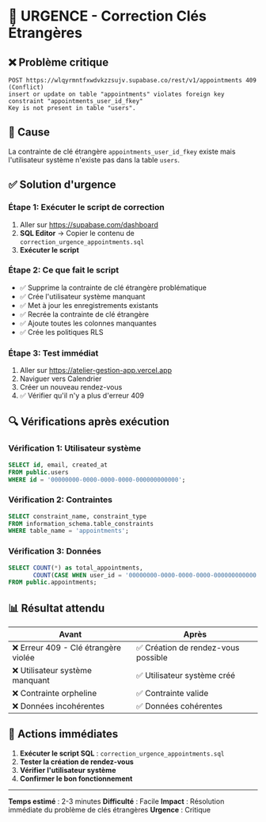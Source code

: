 # 🚨 URGENCE - Correction Clés Étrangères

## ❌ Problème critique
```
POST https://wlqyrmntfxwdvkzzsujv.supabase.co/rest/v1/appointments 409 (Conflict)
insert or update on table "appointments" violates foreign key constraint "appointments_user_id_fkey"
Key is not present in table "users".
```

## 🎯 Cause
La contrainte de clé étrangère `appointments_user_id_fkey` existe mais l'utilisateur système n'existe pas dans la table `users`.

## ✅ Solution d'urgence

### Étape 1: Exécuter le script de correction
1. Aller sur https://supabase.com/dashboard
2. **SQL Editor** → Copier le contenu de `correction_urgence_appointments.sql`
3. **Exécuter le script**

### Étape 2: Ce que fait le script
- ✅ Supprime la contrainte de clé étrangère problématique
- ✅ Crée l'utilisateur système manquant
- ✅ Met à jour les enregistrements existants
- ✅ Recrée la contrainte de clé étrangère
- ✅ Ajoute toutes les colonnes manquantes
- ✅ Crée les politiques RLS

### Étape 3: Test immédiat
1. Aller sur https://atelier-gestion-app.vercel.app
2. Naviguer vers Calendrier
3. Créer un nouveau rendez-vous
4. ✅ Vérifier qu'il n'y a plus d'erreur 409

## 🔍 Vérifications après exécution

### Vérification 1: Utilisateur système
```sql
SELECT id, email, created_at 
FROM public.users 
WHERE id = '00000000-0000-0000-0000-000000000000';
```

### Vérification 2: Contraintes
```sql
SELECT constraint_name, constraint_type 
FROM information_schema.table_constraints 
WHERE table_name = 'appointments';
```

### Vérification 3: Données
```sql
SELECT COUNT(*) as total_appointments,
       COUNT(CASE WHEN user_id = '00000000-0000-0000-0000-000000000000' THEN 1 END) as appointments_systeme
FROM public.appointments;
```

## 📊 Résultat attendu

| Avant | Après |
|-------|-------|
| ❌ Erreur 409 - Clé étrangère violée | ✅ Création de rendez-vous possible |
| ❌ Utilisateur système manquant | ✅ Utilisateur système créé |
| ❌ Contrainte orpheline | ✅ Contrainte valide |
| ❌ Données incohérentes | ✅ Données cohérentes |

## 🚨 Actions immédiates

1. **Exécuter le script SQL** : `correction_urgence_appointments.sql`
2. **Tester la création de rendez-vous**
3. **Vérifier l'utilisateur système**
4. **Confirmer le bon fonctionnement**

---
**Temps estimé** : 2-3 minutes
**Difficulté** : Facile
**Impact** : Résolution immédiate du problème de clés étrangères
**Urgence** : Critique
